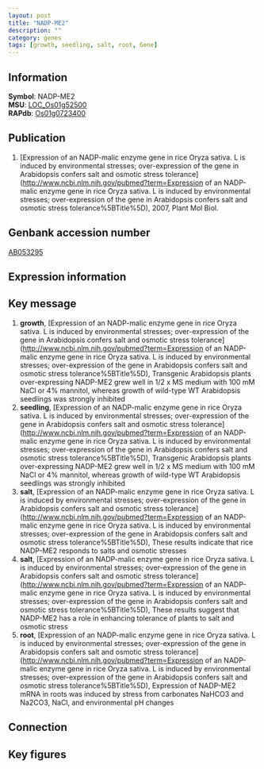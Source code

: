 ```yaml
---
layout: post
title: "NADP-ME2"
description: ""
category: genes
tags: [growth, seedling, salt, root, Gene]
---
```


## Information
__Symbol__: NADP-ME2  
__MSU__: [LOC_Os01g52500](http://rice.plantbiology.msu.edu/cgi-bin/ORF_infopage.cgi?orf=LOC_Os01g52500)  
__RAPdb__: [Os01g0723400](http://rapdb.dna.affrc.go.jp/viewer/gbrowse_details/irgsp1?name=Os01g0723400)  

## Publication
1. [Expression of an NADP-malic enzyme gene in rice Oryza sativa. L is induced by environmental stresses; over-expression of the gene in Arabidopsis confers salt and osmotic stress tolerance](http://www.ncbi.nlm.nih.gov/pubmed?term=Expression of an NADP-malic enzyme gene in rice Oryza sativa. L is induced by environmental stresses; over-expression of the gene in Arabidopsis confers salt and osmotic stress tolerance%5BTitle%5D), 2007, Plant Mol Biol.

## Genbank accession number
[AB053295](http://www.ncbi.nlm.nih.gov/nuccore/AB053295)  

## Expression information

## Key message
1. __growth__, [Expression of an NADP-malic enzyme gene in rice Oryza sativa. L is induced by environmental stresses; over-expression of the gene in Arabidopsis confers salt and osmotic stress tolerance](http://www.ncbi.nlm.nih.gov/pubmed?term=Expression of an NADP-malic enzyme gene in rice Oryza sativa. L is induced by environmental stresses; over-expression of the gene in Arabidopsis confers salt and osmotic stress tolerance%5BTitle%5D),  Transgenic Arabidopsis plants over-expressing NADP-ME2 grew well in 1/2 x MS medium with 100 mM NaCl or 4% mannitol, whereas growth of wild-type WT Arabidopsis seedlings was strongly inhibited
2. __seedling__, [Expression of an NADP-malic enzyme gene in rice Oryza sativa. L is induced by environmental stresses; over-expression of the gene in Arabidopsis confers salt and osmotic stress tolerance](http://www.ncbi.nlm.nih.gov/pubmed?term=Expression of an NADP-malic enzyme gene in rice Oryza sativa. L is induced by environmental stresses; over-expression of the gene in Arabidopsis confers salt and osmotic stress tolerance%5BTitle%5D),  Transgenic Arabidopsis plants over-expressing NADP-ME2 grew well in 1/2 x MS medium with 100 mM NaCl or 4% mannitol, whereas growth of wild-type WT Arabidopsis seedlings was strongly inhibited
3. __salt__, [Expression of an NADP-malic enzyme gene in rice Oryza sativa. L is induced by environmental stresses; over-expression of the gene in Arabidopsis confers salt and osmotic stress tolerance](http://www.ncbi.nlm.nih.gov/pubmed?term=Expression of an NADP-malic enzyme gene in rice Oryza sativa. L is induced by environmental stresses; over-expression of the gene in Arabidopsis confers salt and osmotic stress tolerance%5BTitle%5D),  These results indicate that rice NADP-ME2 responds to salts and osmotic stresses
4. __salt__, [Expression of an NADP-malic enzyme gene in rice Oryza sativa. L is induced by environmental stresses; over-expression of the gene in Arabidopsis confers salt and osmotic stress tolerance](http://www.ncbi.nlm.nih.gov/pubmed?term=Expression of an NADP-malic enzyme gene in rice Oryza sativa. L is induced by environmental stresses; over-expression of the gene in Arabidopsis confers salt and osmotic stress tolerance%5BTitle%5D),  These results suggest that NADP-ME2 has a role in enhancing tolerance of plants to salt and osmotic stress
5. __root__, [Expression of an NADP-malic enzyme gene in rice Oryza sativa. L is induced by environmental stresses; over-expression of the gene in Arabidopsis confers salt and osmotic stress tolerance](http://www.ncbi.nlm.nih.gov/pubmed?term=Expression of an NADP-malic enzyme gene in rice Oryza sativa. L is induced by environmental stresses; over-expression of the gene in Arabidopsis confers salt and osmotic stress tolerance%5BTitle%5D),  Expression of NADP-ME2 mRNA in roots was induced by stress from carbonates NaHCO3 and Na2CO3, NaCl, and environmental pH changes

## Connection

## Key figures


